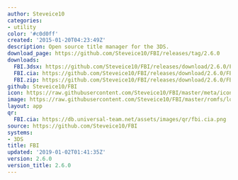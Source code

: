 ```yaml
---
author: Steveice10
categories:
- utility
color: '#c0d0ff'
created: '2015-01-20T04:23:49Z'
description: Open source title manager for the 3DS.
download_page: https://github.com/Steveice10/FBI/releases/tag/2.6.0
downloads:
  FBI.3dsx: https://github.com/Steveice10/FBI/releases/download/2.6.0/FBI.3dsx
  FBI.cia: https://github.com/Steveice10/FBI/releases/download/2.6.0/FBI.cia
  FBI.zip: https://github.com/Steveice10/FBI/releases/download/2.6.0/FBI.zip
github: Steveice10/FBI
icon: https://raw.githubusercontent.com/Steveice10/FBI/master/meta/icon_3ds.png
image: https://raw.githubusercontent.com/Steveice10/FBI/master/romfs/logo.png
layout: app
qr:
  FBI.cia: https://db.universal-team.net/assets/images/qr/fbi.cia.png
source: https://github.com/Steveice10/FBI
systems:
- 3DS
title: FBI
updated: '2019-01-02T01:41:35Z'
version: 2.6.0
version_title: 2.6.0
---
```


